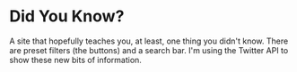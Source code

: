# Did You Know?
A site that hopefully teaches you, at least, one thing you didn't know. 
There are preset filters (the buttons) and a search bar. 
I'm using the Twitter API to show these new bits of information.

